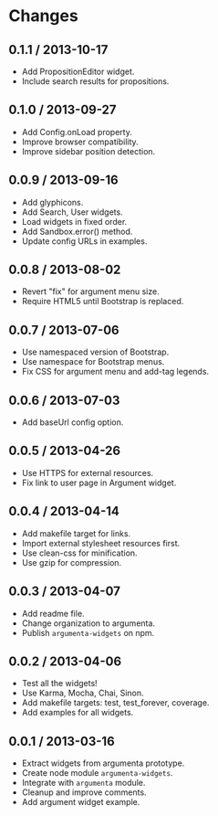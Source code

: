 
# Changes

## 0.1.1 / 2013-10-17

+ Add PropositionEditor widget.
+ Include search results for propositions.

## 0.1.0 / 2013-09-27

+ Add Config.onLoad property.
+ Improve browser compatibility.
+ Improve sidebar position detection.

## 0.0.9 / 2013-09-16

+ Add glyphicons.
+ Add Search, User widgets.
+ Load widgets in fixed order.
+ Add Sandbox.error() method.
+ Update config URLs in examples.

## 0.0.8 / 2013-08-02

+ Revert "fix" for argument menu size.
+ Require HTML5 until Bootstrap is replaced.

## 0.0.7 / 2013-07-06

+ Use namespaced version of Bootstrap.
+ Use namespace for Bootstrap menus.
+ Fix CSS for argument menu and add-tag legends.

## 0.0.6 / 2013-07-03

+ Add baseUrl config option.

## 0.0.5 / 2013-04-26

+ Use HTTPS for external resources.
+ Fix link to user page in Argument widget.

## 0.0.4 / 2013-04-14

+ Add makefile target for links.
+ Import external stylesheet resources first.
+ Use clean-css for minification.
+ Use gzip for compression.

## 0.0.3 / 2013-04-07

+ Add readme file.
+ Change organization to argumenta.
+ Publish `argumenta-widgets` on npm.

## 0.0.2 / 2013-04-06

+ Test all the widgets!
+ Use Karma, Mocha, Chai, Sinon.
+ Add makefile targets: test, test_forever, coverage.
+ Add examples for all widgets.

## 0.0.1 / 2013-03-16

+ Extract widgets from argumenta prototype.
+ Create node module `argumenta-widgets`.
+ Integrate with `argumenta` module.
+ Cleanup and improve comments.
+ Add argument widget example.
